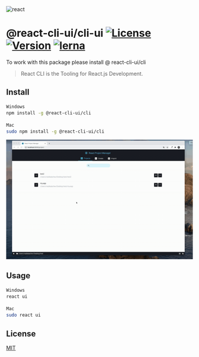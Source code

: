 <img src="https://images.ctfassets.net/x4we65bqi45q/79clZXZmtPwWzTux2YIlgn/a78c0f54e7e6369275eaac7e04933835/1_HSisLuifMO6KbLfPOKtLow.jpeg" title="react" alt="react">

# @react-cli-ui/cli-ui <a href="https://www.npmjs.com/package/@react-cli-ui/cli-ui"><img src="http://img.shields.io/npm/l/@react-cli-ui/cli.svg?sanitize=true" alt="License"></a> <a href="https://www.npmjs.com/package/@react-cli-ui/cli-ui"><img src="http://img.shields.io/npm/v/@react-cli-ui/cli-ui.svg?sanitize=true" alt="Version"></a> [![lerna](https://img.shields.io/badge/maintained%20with-lerna-cc00ff.svg)](https://lerna.js.org/)

To work with this package please install @ react-cli-ui/cli

> React CLI is the Tooling for React.js Development.

## Install

```bash
Windows
npm install -g @react-cli-ui/cli

Mac
sudo npm install -g @react-cli-ui/cli
```

![](demo.gif)

## Usage

```bash
Windows
react ui

Mac
sudo react ui
```

## License

[MIT](https://choosealicense.com/licenses/mit/)
